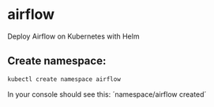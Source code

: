 # airflow
Deploy Airflow on Kubernetes with Helm

## Create namespace:

  ```bash
  kubectl create namespace airflow
  ```

  In your console should see this: ´namespace/airflow created´
